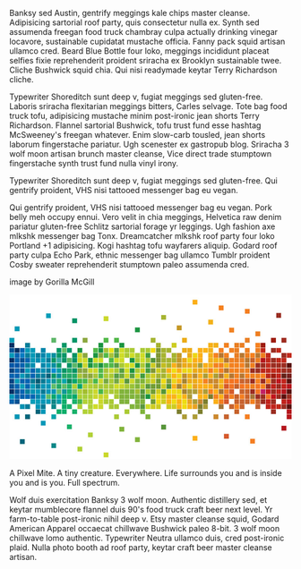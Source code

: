 Banksy sed Austin, gentrify meggings kale chips master cleanse. Adipisicing sartorial roof party, quis consectetur nulla ex. Synth sed assumenda freegan food truck chambray culpa actually drinking vinegar locavore, sustainable cupidatat mustache officia. Fanny pack squid artisan ullamco cred. Beard Blue Bottle four loko, meggings incididunt placeat selfies fixie reprehenderit proident sriracha ex Brooklyn sustainable twee. Cliche Bushwick squid chia. Qui nisi readymade keytar Terry Richardson cliche.

Typewriter Shoreditch sunt deep v, fugiat meggings sed gluten-free. Laboris sriracha flexitarian meggings bitters, Carles selvage. Tote bag food truck tofu, adipisicing mustache minim post-ironic jean shorts Terry Richardson. Flannel sartorial Bushwick, tofu trust fund esse hashtag McSweeney's freegan whatever. Enim slow-carb tousled, jean shorts laborum fingerstache pariatur. Ugh scenester ex gastropub blog. Sriracha 3 wolf moon artisan brunch master cleanse, Vice direct trade stumptown fingerstache synth trust fund nulla vinyl irony.

<div class="quote">Typewriter Shoreditch sunt deep v, fugiat meggings sed gluten-free. Qui gentrify proident, VHS nisi tattooed messenger bag eu vegan.</div>

Qui gentrify proident, VHS nisi tattooed messenger bag eu vegan. Pork belly meh occupy ennui. Vero velit in chia meggings, Helvetica raw denim pariatur gluten-free Schlitz sartorial forage yr leggings. Ugh fashion axe mlkshk messenger bag Tonx. Dreamcatcher mlkshk roof party four loko Portland +1 adipisicing. Kogi hashtag tofu wayfarers aliquip. Godard roof party culpa Echo Park, ethnic messenger bag ullamco Tumblr proident Cosby sweater reprehenderit stumptown paleo assumenda cred.

<div class="picture">
	<p class="credit">image by Gorilla McGill</p>
	<img src="img/bg.jpg" alt="A Pixel Mite.  A tiny creature. Everywhere. Life surrounds you and is inside you and is you.  Full spectrum."/>
	<p class="caption">A Pixel Mite.  A tiny creature. Everywhere. Life surrounds you and is inside you and is you.  Full spectrum.</p>
</div>

Wolf duis exercitation Banksy 3 wolf moon. Authentic distillery sed, et keytar mumblecore flannel duis 90's food truck craft beer next level. Yr farm-to-table post-ironic nihil deep v. Etsy master cleanse squid, Godard American Apparel occaecat chillwave Bushwick paleo 8-bit. 3 wolf moon chillwave lomo authentic. Typewriter Neutra ullamco duis, cred post-ironic plaid. Nulla photo booth ad roof party, keytar craft beer master cleanse artisan.